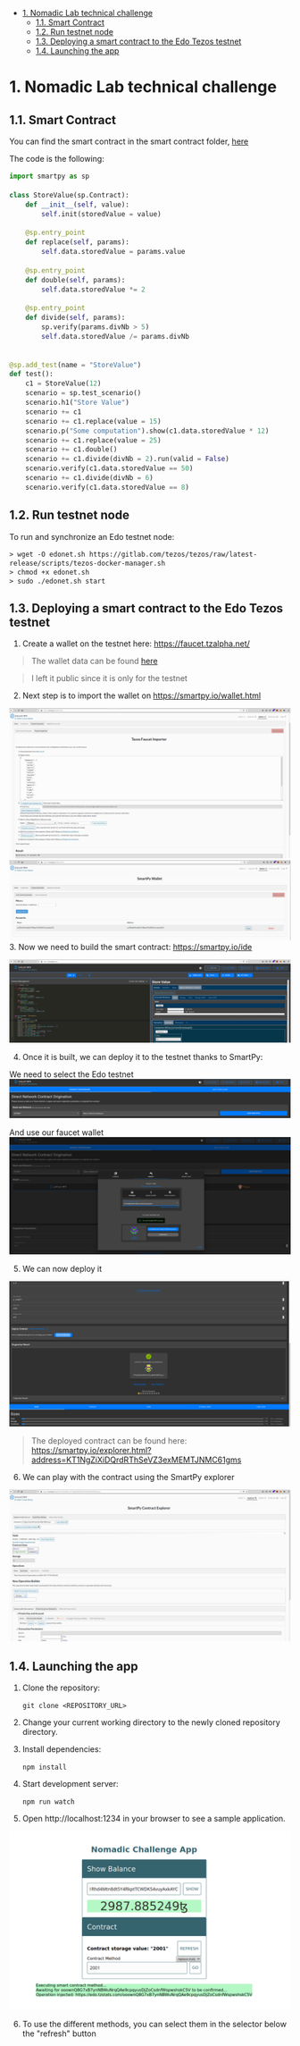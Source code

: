 
- [1. Nomadic Lab technical challenge](#1-nomadic-lab-technical-challenge)
  - [1.1. Smart Contract](#11-smart-contract)
  - [1.2. Run testnet node](#12-run-testnet-node)
  - [1.3. Deploying a smart contract to the Edo Tezos testnet](#13-deploying-a-smart-contract-to-the-edo-tezos-testnet)
  - [1.4. Launching the app](#14-launching-the-app)


# 1. Nomadic Lab technical challenge

## 1.1. Smart Contract
You can find the smart contract in the smart contract folder, [here](smart-contract/stored-value.py)

The code is the following:
```python
import smartpy as sp

class StoreValue(sp.Contract):
    def __init__(self, value):
        self.init(storedValue = value)

    @sp.entry_point
    def replace(self, params):
        self.data.storedValue = params.value

    @sp.entry_point
    def double(self, params):
        self.data.storedValue *= 2

    @sp.entry_point
    def divide(self, params):
        sp.verify(params.divNb > 5)
        self.data.storedValue /= params.divNb


@sp.add_test(name = "StoreValue")
def test():
    c1 = StoreValue(12)
    scenario = sp.test_scenario()
    scenario.h1("Store Value")
    scenario += c1
    scenario += c1.replace(value = 15)
    scenario.p("Some computation").show(c1.data.storedValue * 12)
    scenario += c1.replace(value = 25)
    scenario += c1.double()
    scenario += c1.divide(divNb = 2).run(valid = False)
    scenario.verify(c1.data.storedValue == 50)
    scenario += c1.divide(divNb = 6)
    scenario.verify(c1.data.storedValue == 8)
```

## 1.2. Run testnet node
To run and synchronize an Edo testnet node:
```shell
> wget -O edonet.sh https://gitlab.com/tezos/tezos/raw/latest-release/scripts/tezos-docker-manager.sh
> chmod +x edonet.sh
> sudo ./edonet.sh start
```

## 1.3. Deploying a smart contract to the Edo Tezos testnet
1. Create a wallet on the testnet here: https://faucet.tzalpha.net/
> The wallet data can be found [here](edonode/seed.json)

> I left it public since it is only for the testnet

2. Next step is to import the wallet on https://smartpy.io/wallet.html

![import-wallet](screenshots/import-faucet-wallet.png)
![wallet-saved](screenshots/wallet-successfully-saved.png)
3. Now we need to build the smart contract: https://smartpy.io/ide

![ide-run-deploy](screenshots/ide-run-deploy.png)

4. Once it is built, we can deploy it to the testnet thanks to SmartPy:

We need to select the Edo testnet
![select-edo-net](screenshots/select-edo-net.png)

And use our faucet wallet
![set-faucet-account](screenshots/set-stored-faucet-account.png)

5. We can now deploy it

![after-deploy](screenshots/success-after-deploy.png)

> The deployed contract can be found here: https://smartpy.io/explorer.html?address=KT1NgZiXiDQrdRThSeVZ3exMEMTJNMC61gms

6. We can play with the contract using the SmartPy explorer

![deployed-contract-explorer](screenshots/deployed-contract-explorer.png)


## 1.4. Launching the app
1. Clone the repository:

    `git clone <REPOSITORY_URL>`

2. Change your current working directory to the newly cloned repository directory.
3. Install dependencies:

    `npm install`

4. Start development server:

    `npm run watch`

5. Open http://localhost:1234 in your browser to see a sample application.

![app](screenshots/app.png)

6. To use the different methods, you can select them in the selector below the "refresh" button